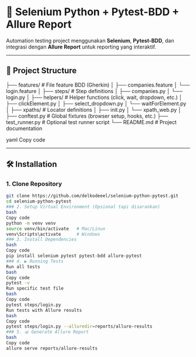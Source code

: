 # 🚀 Selenium Python + Pytest-BDD + Allure Report

Automation testing project menggunakan **Selenium**, **Pytest-BDD**, dan integrasi dengan **Allure Report** untuk reporting yang interaktif.

---

## 📂 Project Structure

├── features/ # File feature BDD (Gherkin)
│ ├── companies.feature
│ └── login.feature
│
├── steps/ # Step definitions
│ ├── companies.py
│ └── login.py
│
├── helpers/ # Helper functions (click, wait, dropdown, etc.)
│ ├── clickElement.py
│ ├── select_dropdown.py
│ └── waitForElement.py
│
├── xpaths/ # Locator definitions
│ ├── init.py
│ └── xpath_web.py
│
├── conftest.py # Global fixtures (browser setup, hooks, etc.)
├── test_runner.py # Optional test runner script
└── README.md # Project documentation

yaml
Copy code

---

## 🛠️ Installation

### 1. Clone Repository
```bash
git clone https://github.com/delkodeeel/selenium-python-pytest.git
cd selenium-python-pytest
### 2. Setup Virtual Environment (Opsional tapi disarankan)
bash
Copy code
python -m venv venv
source venv/bin/activate   # Mac/Linux
venv\Scripts\activate      # Windows
### 3. Install Dependencies
bash
Copy code
pip install selenium pytest pytest-bdd allure-pytest
### 4. ▶️ Running Tests
Run all tests
bash
Copy code
pytest -v
Run specific test file
bash
Copy code
pytest steps/login.py
Run tests with Allure results
bash
Copy code
pytest steps/login.py --alluredir=reports/allure-results
### 5. 📊 Generate Allure Report
bash
Copy code
allure serve reports/allure-results
